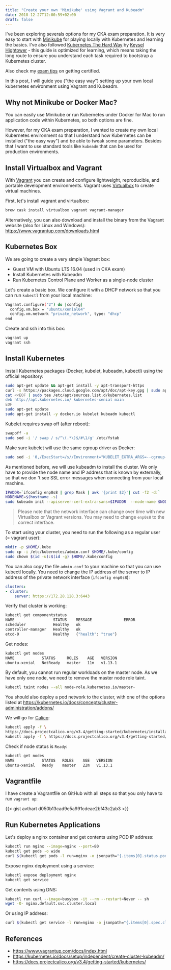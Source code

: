 ```yaml
---
title: "Create your own 'Minikube' using Vagrant and Kubeadm"
date: 2018-12-27T12:00:59+02:00
draft: false
---
```


I've been exploring severals options for my CKA exam preparation. It is very easy to start with [Minikube](https://github.com/kubernetes/minikube) for playing locally with Kubernetes and learning the basics. I've also followed [Kubernetes The Hard Way](https://github.com/kelseyhightower/kubernetes-the-hard-way) by [Keysel Hightower](https://twitter.com/kelseyhightower) - this guide is optimized for learning, which means taking the long route to ensure you understand each task required to bootstrap a Kubernetes cluster.

Also check my [exam tips](/posts/certified-kubernetes-exam-tips/) on getting certified.

In this post, I will guide you ("the easy way") setting up your own local kubernetes environment using Vagrant and Kubeadm.

##  Why not Minikube or Docker Mac?

You can easily use Minikube or run Kubernetes under Docker for Mac to run application code within Kubernetes, so both options are fine.

However, for my CKA exam preparation, I wanted to create my own local Kubernetes environment so that I understand how Kubernetes can be installed ("the easy way") and be able to tweak some parameters. Besides that I want to use standard tools like `kubeadm` that can be used for production environments.

## Install Virtualbox and Vagrant

With [Vagrant](http://www.vagrantup.com/) you can create and configure lightweight, reproducible, and portable development environments. Vagrant uses [Virtualbox](https://www.virtualbox.org/) to create virtual machines. 

First, let's install vagrant and virtualbox:

```bash
brew cask install virtualbox vagrant vagrant-manager
```

Alternatively, you can also download and install the binary from the Vagrant website (also for Linux and Windows):
https://www.vagrantup.com/downloads.html

## Kubernetes Box

We are going to create a very simple Vagrant box:

* Guest VM with Ubuntu LTS 16.04 (used in CKA exam)
* Install Kubernetes with Kubeadm
* Run Kubernetes Control Plane and Worker as a single-node cluster

Let's create a basic box. We configure it with a DHCP network so that you can run `kubectl` from your local machine:

```bash
Vagrant.configure("2") do |config|
  config.vm.box = "ubuntu/xenial64"
  config.vm.network "private_network", type: "dhcp"
end
```

Create and ssh into this box:

```bash
vagrant up
vagrant ssh
```

## Install Kubernetes

Install Kubernetes packages (Docker, kubelet, kubeadm, kubectl) using the official repository:

```bash
sudo apt-get update && apt-get install -y apt-transport-https
curl -s https://packages.cloud.google.com/apt/doc/apt-key.gpg | sudo apt-key add -
cat <<EOF | sudo tee /etc/apt/sources.list.d/kubernetes.list
deb http://apt.kubernetes.io/ kubernetes-xenial main
EOF
sudo apt-get update
sudo apt-get install -y docker.io kubelet kubeadm kubectl
```

Kubelet requires swap off (after reboot):

```bash
swapoff -a
sudo sed -i '/ swap / s/^\(.*\)$/#\1/g' /etc/fstab
```

Make sure kubelet will use the same cgroup driver as Docker:

```bash
sudo sed -i '0,/ExecStart=/s//Environment="KUBELET_EXTRA_ARGS=--cgroup-driver=cgroupfs"\n&/' /etc/systemd/system/kubelet.service.d/10-kubeadm.conf
```

As mentioned before, we will use kubeadm to install the cluster. We only have to provide the node name and IP address that is known by externally, so that we don 't see SSL error messages when connecting from your local machine.

```bash
IPADDR=`ifconfig enp0s8 | grep Mask | awk '{print $2}'| cut -f2 -d:`
NODENAME=$(hostname -s)
sudo kubeadm init --apiserver-cert-extra-sans=$IPADDR  --node-name $NODENAME
```

> Please note that the network interface can change over time with new Virtualbox or Vagrant versions. You may need to change `enp0s8` to the correct interface.

To start using your cluster, you need to run the following as a regular user (= vagrant user):

```bash
mkdir -p $HOME/.kube
sudo cp -i /etc/kubernetes/admin.conf $HOME/.kube/config
sudo chown $(id -u):$(id -g) $HOME/.kube/config
```

You can also copy the file `admin.conf` to your machine so that you can use kubectl locally. You need to change the IP address of the server to IP address of the private network interface (`ifconfig enp0s8`):

```yaml
clusters:
- cluster:
    server: https://172.28.128.3:6443    
```

Verify that cluster is working:

```bash
kubectl get componentstatus
NAME                 STATUS    MESSAGE              ERROR
scheduler            Healthy   ok
controller-manager   Healthy   ok
etcd-0               Healthy   {"health": "true"}
```

Get nodes:

```bash
kubectl get nodes
NAME            STATUS     ROLES    AGE   VERSION
ubuntu-xenial   NotReady   master   11m   v1.13.1
```

By default, you cannot run regular workloads on the master node. As we have only one node, we need to remove the master node role taint.

```bash
kubectl taint nodes --all node-role.kubernetes.io/master-
```

You should also deploy a pod network to the cluster, with one of the options listed at https://kubernetes.io/docs/concepts/cluster-administration/addons/

We will go for [Calico](https://docs.projectcalico.org/v3.4/getting-started/kubernetes/):

```bash
kubectl apply -f \
https://docs.projectcalico.org/v3.4/getting-started/kubernetes/installation/hosted/etcd.yaml
kubectl apply -f \ https://docs.projectcalico.org/v3.4/getting-started/kubernetes/installation/hosted/calico.yaml
```

Check if node status is `Ready`:

```bash
kubectl get nodes
NAME            STATUS   ROLES    AGE   VERSION
ubuntu-xenial   Ready    master   22m   v1.13.1
```

## Vagrantfile

I have create a Vagrantfile on GitHub with all steps so that you only have to run `vagrant up`:

{{< gist avthart d050b13cad9e5a991cdeae2bf43c2ab3 >}}

## Run Kubernetes Applications

Let's deploy a nginx container and get contents using POD IP address:

```bash
kubectl run nginx --image=nginx --port=80
kubectl get pods -o wide
curl $(kubectl get pods -l run=nginx -o jsonpath="{.items[0].status.podIP}")
```

Expose nginx deployment using a service: 

```bash
kubectl expose deployment nginx
kubectl get service
```

Get contents using DNS:

```bash
kubectl run curl --image=busybox -it --rm --restart=Never -- sh
wget -O- nginx.default.svc.cluster.local
```

Or using IP address:

```bash
curl $(kubectl get service -l run=nginx -o jsonpath="{.items[0].spec.clusterIP}")
```

## References

* https://www.vagrantup.com/docs/index.html
* https://kubernetes.io/docs/setup/independent/create-cluster-kubeadm/
* https://docs.projectcalico.org/v3.4/getting-started/kubernetes/